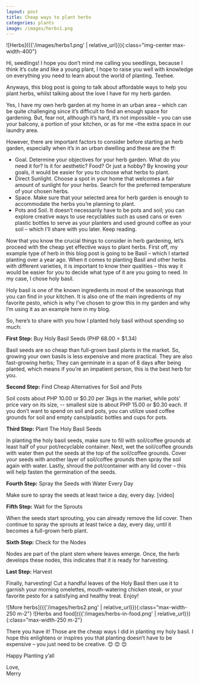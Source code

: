 ```yaml
---
layout: post
title: Cheap ways to plant herbs
categories: plants
image: /images/herbs1.png
---
```


![Herbs]({{'/images/herbs1.png' | relative_url}}){:class="img-center max-width-400"}

Hi, seedlings! I hope you don’t mind me calling you seedlings, because I think it’s cute and like a young plant, I hope to raise you well with knowledge on everything you need to learn about the world of planting. Teehee.

Anyways, this blog post is going to talk about affordable ways to help you plant herbs, whilst talking about the love I have for my herb garden.

Yes, I have my own herb garden at my home in an urban area – which can be quite challenging since it’s difficult to find an enough space for gardening. But, fear not, although it’s hard, it’s not impossible – you can use your balcony, a portion of your kitchen, or as for me –the extra space in our laundry area.

However, there are important factors to consider before starting an herb garden, especially when it’s in an urban dwelling and these are the ff:

- Goal. Determine your objectives for your herb garden. What do you need it for? Is it for aesthetic? Food? Or just a hobby? By knowing your goals, it would be easier for you to choose what herbs to plant.
- Direct Sunlight. Choose a spot in your home that welcomes a fair amount of sunlight for your herbs. Search for the preferred temperature of your chosen herbs.
- Space. Make sure that your selected area for herb garden is enough to accommodate the herbs you’re planning to plant.
- Pots and Soil. It doesn’t necessarily have to be pots and soil; you can explore creative ways to use recyclables such as used cans or even plastic bottles to serve as your planters and used ground coffee as your soil – which I’ll share with you later. Keep reading.

Now that you know the crucial things to consider in herb gardening, let’s proceed with the cheap yet effective ways to plant herbs. First off, my example type of herb in this blog post is going to be Basil – which I started planting over a year ago. When it comes to planting Basil and other herbs with different varieties, it is important to know their qualities – this way it would be easier for you to decide what type of it are you going to need. In my case, I chose holy basil.

Holy basil is one of the known ingredients in most of the seasonings that you can find in your kitchen. It is also one of the main ingredients of my favorite pesto, which is why I’ve chosen to grow this in my garden and why I’m using it as an example here in my blog.

So, here’s to share with you how I planted holy basil without spending so much:

**First Step:** Buy Holy Basil Seeds (PHP 68.00 = \$1.34)

Basil seeds are so cheap than full-grown basil plants in the market. So, growing your own basils is less expensive and more practical. They are also fast-growing herbs; They can germinate in a span of 8 days after being planted, which means if you’re an impatient person, this is the best herb for you.

**Second Step:** Find Cheap Alternatives for Soil and Pots

Soil costs about PHP 10.00 or $0.20 per 3kgs in the market, while pots’ price vary on its size, -- smallest size is about PHP 15.00 or $0.30 each. If you don’t want to spend on soil and pots, you can utilize used coffee grounds for soil and empty cans/plastic bottles and cups for pots.

**Third Step:** Plant The Holy Basil Seeds

In planting the holy basil seeds, make sure to fill with soil/coffee grounds at least half of your pot/recyclable container. Next, wet the soil/coffee grounds with water then put the seeds at the top of the soil/coffee grounds. Cover your seeds with another layer of soil/coffee grounds then spray the soil again with water. Lastly, shroud the pot/container with any lid cover – this will help fasten the germination of the seeds.

**Fourth Step:** Spray the Seeds with Water Every Day

Make sure to spray the seeds at least twice a day, every day.
[video]

**Fifth Step:** Wait for the Sprouts

When the seeds start sprouting, you can already remove the lid cover. Then continue to spray the sprouts at least twice a day, every day, until it becomes a full-grown herb plant.

**Sixth Step:** Check for the Nodes

Nodes are part of the plant stem where leaves emerge. Once, the herb develops these nodes, this indicates that it is ready for harvesting.

**Last Step:** Harvest

Finally, harvesting! Cut a handful leaves of the Holy Basil then use it to garnish your morning omelettes, mouth-watering chicken steak, or your favorite pesto for a satisfying and healthy treat. Enjoy!

![More herbs]({{'/images/herbs2.png' | relative_url}}){:class="max-width-250 m-2"}
![Herbs and food]({{'/images/herbs-in-food.png' | relative_url}}){:class="max-width-250 m-2"}

There you have it! Those are the cheap ways I did in planting my holy basil. I hope this enlightens or inspires you that planting doesn’t have to be expensive – you just need to be creative. 😊 😊 😊

Happy Planting y’all

<div>Love,</div>
<div class="signature">Merry</div>
